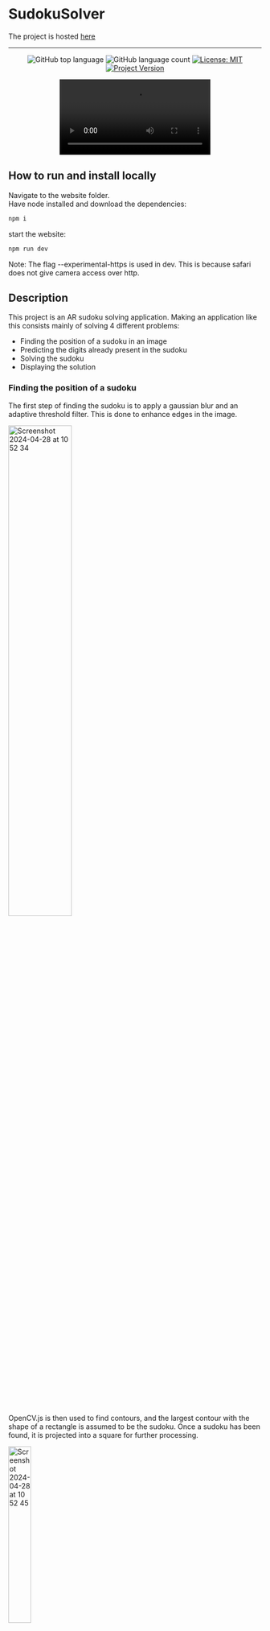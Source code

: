# SudokuSolver
The project is hosted <a href="https://sudoku-solver-sudokusolver.vercel.app">here</a>

---
<!--  <img src="https://github.com/CogitoNTNU/SudokuSolver/assets/72311591/d5fad2ae-193a-4558-9479-a4bf0450d4b6" width="50px" alt="SudokuSolverLogo"> -->

<div align="center">

  
  ![GitHub top language](https://img.shields.io/github/languages/top/CogitoNTNU/SudokuSolver)
  ![GitHub language count](https://img.shields.io/github/languages/count/CogitoNTNU/SudokuSolver)
  [![License: MIT](https://img.shields.io/badge/License-MIT-yellow.svg)](https://opensource.org/licenses/MIT)
  [![Project Version](https://img.shields.io/badge/version-1.0.0-blue)](https://img.shields.io/badge/version-1.0.0-blue)

  <div>
    <video src="https://github.com/CogitoNTNU/SudokuSolver/assets/72311591/0e446a5f-589d-4bd2-b484-dc621c3ed974.mp4" controls"></video>
  </div>

</div>

## How to run and install locally
Navigate to the website folder.  
Have node installed and download the dependencies:
```bash
npm i
```
start the website:
```bash
npm run dev
```
Note: The flag --experimental-https is used in dev. This is because safari does not give camera access over http.

## Description
This project is an AR sudoku solving application. Making an application like this consists mainly of solving 4 different problems:

- Finding the position of a sudoku in an image
- Predicting the digits already present in the sudoku
- Solving the sudoku
- Displaying the solution

### Finding the position of a sudoku
The first step of finding the sudoku is to apply a gaussian blur and an adaptive threshold filter. This is done to enhance edges in the image.

<img width="50%" alt="Screenshot 2024-04-28 at 10 52 34" src="https://github.com/CogitoNTNU/SudokuSolver/assets/72311591/76ee04d9-4884-4385-a770-38fee66d9d69">  

OpenCV.js is then used to find contours, and the largest contour with the shape of a rectangle is assumed to be the sudoku. Once a sudoku has been found, it is projected into a square for further processing.

<img width="30%" alt="Screenshot 2024-04-28 at 10 52 45" src="https://github.com/CogitoNTNU/SudokuSolver/assets/72311591/566298f3-cb06-4042-a600-81ae0bcb0653">

### Predicting the digits already present
To predict the digits, the sudoku is split up into 81 small squares, one for each cell in the sudoku. The background of the cells are removed by setting the pixel values that are under the mean to 0, and empty cells are filtered out by looking at the average pixel value in the cells. The lines used to seperate the cells in the sudoku are removed by clearing the borders of each cell. When removing the background, parts of the digits are also removed, which makes them thinner. Therefore, a dilation kernel is used the increase the thickness of the digits. The result looks something like this:

<img width="255" alt="Screenshot 2024-04-28 at 10 53 02" src="https://github.com/CogitoNTNU/SudokuSolver/assets/72311591/a7bbf766-6daa-4709-b448-e5449435e3b3">

Once the digits have been processed, they are sent to a CNN trained with a custom dataset containing 4500 digits. All digits in the dataset were processed using the above-mentioned method. 

### Solving the sudoku
To solve the sudoku, a recursive backtracking algorithm is used. For most practical scenarios this is fast enough, but sudokus can be designed to be resistant against brute force algorithms like this.

### Displaying the solution
When a solution is found, it is drawn on a square. A projection matrix is then calculated to project the solution back into the original position in the live camera feed.

<img width="30%" alt="Screenshot 2024-05-05 at 15 39 50" src="https://github.com/CogitoNTNU/SudokuSolver/assets/72311591/d91df265-2331-445c-8d28-49148b4a7a28">
